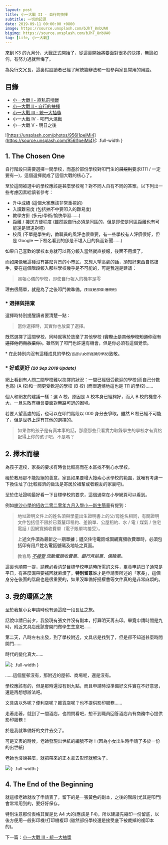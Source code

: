 ```yaml
---
layout: post
title: 小一大戰 II - 自行的抉擇
subtitle: 一切的起源
date: 2019-09-11 00:00:00 +0800
image: https://source.unsplash.com/bJhT_8nbUA0
bigimg: https://source.unsplash.com/bJhT_8nbUA0
tag: [Life, 小一大戰]
---
```


來到 K3 的九月分，大戰正式開始了，從這裏開始將要面對很多的決擇，無論如何，有努力過就無悔了。

為免行文冗長，這裏假設讀者已經了解統籌辦法和一般參與家長常用的用語。

## 目錄

- [小一大戰 I - 直私前哨戰](../2019-07-24-primary-war-1)
- [小一大戰 II - 自行的抉擇](../2019-09-11-primary-war-2)
- [小一大戰 III - 統一大抽獎](../2019-10-03-primary-war-3)
- 小一大戰 IV - 叩門大混戰
- 小一大戰 V - 明日之後

![https://unsplash.com/photos/956I1peiMi4](https://source.unsplash.com/956I1peiMi4){: .full-width }

## 1. The Chosen One

自行階段只需要選擇一間學校，而基於部份學校對叩門生的~~潛規則~~要求(111 / 一定要有一)，這個選擇就成了這個大戰的核心了。

至於這間被選中的學校應該是甚麼學校呢？對不同人自有不同的答案。以下列出一些考慮因素給讀者參考：

- 升中成績 (這個大家應該非常重視的)
- 入讀難易度 (包括抽不中要叩入的難易度)
- 教學方針 (多元/學術/愉快學習……)
- 距離 / 接送方便程度 (雖然說自行必須是同區的，但是即使是同區距離也有可能還是很遠對吧)
- 校風 (不單是學生的，教職員的風評也很重要，有一些學校有人評價很好，但是 Google 一下校名看到的卻是不堪入目的負面新聞……)

如果自己喜歡的學校本身就可以高分報入當然就直接報，後面不用煩了。

而如果像我這種沒有甚麼背景的小市民，又想人望高處的話，須知好東西自然搶手，要在這個階段報入那些學校幾乎是不可能的，可是我還是建議：

> 照報心儀的學校，即使自行報入的機率是零

理由很簡單，就是為了之後叩門做準備。<small>(對就是那個 ~~潛規則~~)</small>

### \* 選擇與捨棄

選擇時特別提醒讀者要清楚一點：

> 當你選擇時，其實你也放棄了選擇。

既然選擇了這間學校，同時就等於放棄了其他學校 ~~(實際上是其他學校知道你沒有選擇他們而放棄你)~~。雖然到了叩門也許還有機會，但是你必須有這個覺悟。

<div class="special-text">
  <div>
    * 在此特別向沒有這種成見的學校<small><i>(包括小女所就讀的學校)</i></small>致敬。
  </div>
</div>

### \* 好或更好 <small>_(20 Sep 2019 Update)_</small>

網上看到有人問二間學校難以抉擇的狀況：一間已經很受歡迎的學校(而自己分數也高) (A 校)和一間更受歡迎的學校 (B 校) (而很遺憾地這也是 111 的學校)……

個人和網友的建議一樣：選 A 校，原因是 A 校本身已經夠好，而入 B 校的機會不大，一旦失敗有機會要面對無路可退的困境。

若要人望高處的話，也可以在叩門階段以 000 身分去爭取。雖然 B 校已經不可能了，但是世界上還有其他的選擇的。

> 如果你的孩子是有真本事的話，那麼那些只看實力取錄學生的學校才有資格配得上你的孩子吧，不是嗎？

## 2. 擇木而棲

為孩子選校，家長的要求有時會比較高而在本區找不到心水學校。

礙於教局那不能拒絕的善意，家長如果要增大搜索心水學校的範圍，就唯有考慮一下換住址了(比較經濟的做法是寄居於祖輩或者親友的家裏吧)。

至於住址證明最好看一下目標學校的要求，這個通常在小學網頁可以看到。

例如[喇沙小學的招收二零二零年九月入學小一新生簡章](https://www.la-salle.edu.hk/files/2019-2020/Admission%2010092019/%E6%8B%9B%E6%94%B6%E4%BA%8C%E9%9B%B6%E4%BA%8C%E9%9B%B6%E5%B9%B4%E4%B9%9D%E6%9C%88%E5%85%A5%E5%AD%B8%E5%B0%8F%E4%B8%80%E6%96%B0%E7%94%9F%E7%B0%A1%E7%AB%A0.pdf)有提到：

> 地址證明文件上的姓名須與學童出生證明書上的父/母姓名相同，有關證明文件包括但不限於已蓋釐印租約、差餉單、公屋租約、水 / 電 / 煤氣 / 住宅電話 / 固網寬頻收費單（電子賬單均接受）。
>
> **上述文件須為最新之一期單據；遞交住宅電話或固網寬頻收費單時，必須包括印有用戶姓名電話號碼及地址之頁面。**
>
> 教育局 **_<u>不接受</u> 流動電話收費單、銀行月結單、保險單。_**

這裏也順帶一提，請務必看清楚目標學校申請時所需的文件，畢竟申請日子通常是平日，有甚麼漏帶要補回就麻煩了。**特別留意**誰才是申請表所述的「家長」，這個身分在後面的階段也是很重要的，如果沒準備好授權書等文件真的是非常麻煩的。

## 3. 我的環區之旅

至於我幫小女申請時也有過這麼一段長征之旅。

話說申請日前夕，我發現有張文件沒有副本，打算明天再去印。畢竟申請時間是九時，附近文具店應該會開門做學生生意吧……

第二天，八時左右出發，到了學校附近，文具店是找到了，但是卻不知道甚麼時間開門……

時代的變化真大……

![](https://res.cloudinary.com/twenty20/private_images/t_standard-fit/v1521838704/photosp/1c2eea50-4a1c-4825-a4ab-01f76656b369/1c2eea50-4a1c-4825-a4ab-01f76656b369.jpg){: .full-width }

……這個屋邨沒有，那附近的屋邨、商場呢，還是沒有。

學校應該有的，但是那時還沒有到九點，而且申請時沒準備好文件實在不好意思，還是再想想辦法吧。

文具店以外呢？便利店呢？雜貨店呢？也不提供影印服務……

走著走著，就到了一間酒店，也問問看吧，想不到職員回答酒店內有商務中心提供影印服務！

於是我就準備好的文件去交了。

可是交表的時候，老師發現出世紙的編號不對！(因為小女出生時申請了多於一份的出世紙)

老師也沒說甚麼，就把帶來的正本拿去影印就解決了。

![](https://res.cloudinary.com/twenty20/private_images/t_standard-fit/v1521838871/photosp/e0bf3bc6-4d00-46e7-a505-46f435a03f5e/e0bf3bc6-4d00-46e7-a505-46f435a03f5e.jpg){: .full-width }

## 4. The End of the Beginning

就這樣老師就收了申請表了，留下的是一張黃色的副本，之後的階段(尤其是叩門)會常常用到的，要好好保存。

特別注意那份表格其實是比 A4 大的(應該是 F4)，所以建議先縮印一份留底，以後方便用一般影印機/打印機複印 (雖然部份學校還是接受底下被裁掉的複印本的)。

下一篇：[小一大戰 III - 統一大抽獎](../2019-10-03-primary-war-3)
